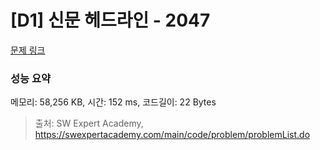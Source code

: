 # [D1] 신문 헤드라인 - 2047 

[문제 링크](https://swexpertacademy.com/main/code/problem/problemDetail.do?contestProbId=AV5QKsLaAy0DFAUq) 

### 성능 요약

메모리: 58,256 KB, 시간: 152 ms, 코드길이: 22 Bytes



> 출처: SW Expert Academy, https://swexpertacademy.com/main/code/problem/problemList.do